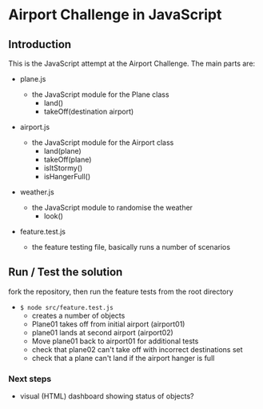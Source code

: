 # Airport Challenge in JavaScript

## Introduction
This is the JavaScript attempt at the Airport Challenge. The main parts are:
- plane.js
  - the JavaScript module for the Plane class
    - land()
    - takeOff(destination airport)

- airport.js
  - the JavaScript module for the Airport class
    - land(plane)
    - takeOff(plane)
    - isItStormy()
    - isHangerFull()

- weather.js
  - the JavaScript module to randomise the weather
    - look()

- feature.test.js
  - the feature testing file, basically runs a number of scenarios


## Run / Test the solution
fork the repository, then run the feature tests from the root directory
  - ```$ node src/feature.test.js```
    - creates a number of objects
    - Plane01 takes off from initial airport (airport01)
    - plane01 lands at second airport (airport02)
    - Move plane01 back to airport01 for additional tests
    - check that plane02 can't take off with incorrect destinations set
    -  check that a plane can't land if the airport hanger is full


### Next steps
- visual (HTML) dashboard showing status of objects?
